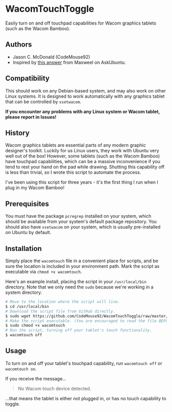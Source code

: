 # WacomTouchToggle

Easily turn on and off touchpad capabilities for Wacom graphics tablets (such as
the Wacom Bamboo).

## Authors

- Jason C. McDonald (CodeMouse92)
- Inspired by [this answer][1] from Maxweel on AskUbuntu.

## Compatibility

This should work on any Debian-based system, and may also work on other Linux
systems. It is designed to work automatically with any graphics tablet that can
be controlled by `xsetwacom`.

**If you encounter any problems with any Linux system or Wacom tablet, please
report in Issues!**

## History

Wacom graphics tablets are essential parts of any modern graphic designer's
toolkit. Luckily for us Linux users, they work with Ubuntu very well out of the
box! However, some tablets (such as the Wacom Bamboo) have touchpad
capabilities, which can be a massive inconvenience if you tend to rest your hand
on the pad while drawing. Shutting this capability off is less than trivial, so
I wrote this script to automate the process.

I've been using this script for three years - it's the first thing I run when I
plug in my Wacom Bamboo!

## Prerequisites

You must have the package `pcregrep` installed on your system, which should be
available from your system's default package repository. You should also have
`xsetwacom` on your system, which is usually pre-installed on Ubuntu by default.

## Installation

Simply place the `wacomtouch` file in a convenient place for scripts, and be
sure the location is included in your environment path. Mark the script as
executable via `chmod +x wacomtouch`.

Here's an example install, placing the script in your `/usr/local/bin`
directory. Note that we only need the `sudo` because we're working in a system
directory.

```bash
# Move to the location where the script will live.
$ cd /usr/local/bin
# Download the script file from GitHub directly.
$ sudo wget https://github.com/CodeMouse92/WacomTouchToggle/raw/master/wacomtouch
# Make the script executable. (You are encouraged to read the file BEFORE doing this, so you know what it does.
$ sudo chmod +x wacomtouch
# Run the script, turning off your tablet's touch functionality.
$ wacomtouch off
```

## Usage

To turn on and off your tablet's touchpad capability, run `wacomtouch off` or `wacomtouch on`.

If you receive the message...

> No Wacom touch device detected.

...that means the tablet is either not plugged in, or has no touch capability to
toggle.

[1]: https://askubuntu.com/a/118466/23786
